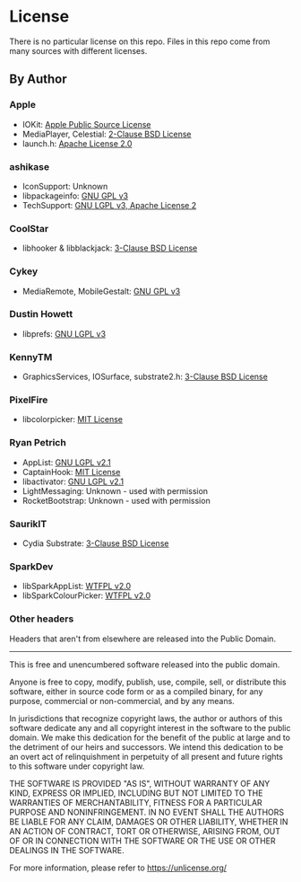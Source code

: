 # License
There is no particular license on this repo. Files in this repo come from many sources with different licenses.

## By Author
### Apple
* IOKit: [Apple Public Source License](https://opensource.apple.com/license/apsl/)
* MediaPlayer, Celestial: [2-Clause BSD License](https://github.com/WebKit/webkit/blob/master/Source/WebCore/LICENSE-APPLE)
* launch.h: [Apache License 2.0](https://www.apache.org/licenses/LICENSE-2.0.html)

### ashikase
* IconSupport: Unknown
* libpackageinfo: [GNU GPL v3](https://github.com/ashikase/libpackageinfo/blob/master/LICENSE)
* TechSupport: [GNU LGPL v3, Apache License 2](https://github.com/ashikase/TechSupport/blob/master/LICENSE)

### CoolStar
* libhooker & libblackjack: [3-Clause BSD License](http://opensource.org/licenses/BSD-3-Clause)

### Cykey
* MediaRemote, MobileGestalt: [GNU GPL v3](https://github.com/Cykey/ios-reversed-headers/blob/master/LICENSE.txt)

### Dustin Howett
* libprefs: [GNU LGPL v3](https://github.com/DHowett/preferenceloader/blob/master/LICENSE)

### KennyTM
* GraphicsServices, IOSurface, substrate2.h: [3-Clause BSD License](https://opensource.org/licenses/BSD-3-Clause)

### PixelFire
* libcolorpicker: [MIT License](https://github.com/atomikpanda/libcolorpicker/blob/master/LICENSE.md)

### Ryan Petrich
* AppList: [GNU LGPL v2.1](https://github.com/rpetrich/AppList/blob/master/LICENSE)
* CaptainHook: [MIT License](https://mit-license.org/)
* libactivator: [GNU LGPL v2.1](https://www.gnu.org/licenses/old-licenses/lgpl-2.1.html)
* LightMessaging: Unknown - used with permission
* RocketBootstrap: Unknown - used with permission

### SaurikIT
* Cydia Substrate: [3-Clause BSD License](https://opensource.org/licenses/BSD-3-Clause)

### SparkDev
* libSparkAppList: [WTFPL v2.0](https://github.com/SparkDev97/libSparkAppList/blob/master/LICENSE.md)
* libSparkColourPicker: [WTFPL v2.0](https://github.com/SparkDev97/libSparkColourPicker/blob/master/LICENSE.md)

### Other headers
Headers that aren't from elsewhere are released into the Public Domain.

---

This is free and unencumbered software released into the public domain.

Anyone is free to copy, modify, publish, use, compile, sell, or
distribute this software, either in source code form or as a compiled
binary, for any purpose, commercial or non-commercial, and by any
means.

In jurisdictions that recognize copyright laws, the author or authors
of this software dedicate any and all copyright interest in the
software to the public domain. We make this dedication for the benefit
of the public at large and to the detriment of our heirs and
successors. We intend this dedication to be an overt act of
relinquishment in perpetuity of all present and future rights to this
software under copyright law.

THE SOFTWARE IS PROVIDED "AS IS", WITHOUT WARRANTY OF ANY KIND,
EXPRESS OR IMPLIED, INCLUDING BUT NOT LIMITED TO THE WARRANTIES OF
MERCHANTABILITY, FITNESS FOR A PARTICULAR PURPOSE AND NONINFRINGEMENT.
IN NO EVENT SHALL THE AUTHORS BE LIABLE FOR ANY CLAIM, DAMAGES OR
OTHER LIABILITY, WHETHER IN AN ACTION OF CONTRACT, TORT OR OTHERWISE,
ARISING FROM, OUT OF OR IN CONNECTION WITH THE SOFTWARE OR THE USE OR
OTHER DEALINGS IN THE SOFTWARE.

For more information, please refer to <https://unlicense.org/>
